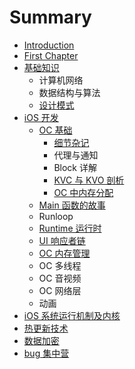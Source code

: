 # Summary

* [Introduction](README.md)
* [First Chapter](chapter1.md)
* [基础知识](ji-chu-zhi-shi.md)
  * 计算机网络
  * 数据结构与算法
  * [设计模式](ji-chu-zhi-shi/she-ji-mo-shi.md)
* [iOS 开发](ios-kai-fa.md)
  * [OC 基础](ios-kai-fa/oc-ji-chu.md)
    * [细节杂记](ios-kai-fa/oc-ji-chu/xi-jie-za-ji.md)
    * 代理与通知
    * Block 详解
    * [KVC 与 KVO 剖析](ios-kai-fa/oc-ji-chu/kvc-yu-kvo-pou-xi.md)
    * [OC 中内存分配](ios-kai-fa/oc-ji-chu/oc-zhong-nei-cun-fen-pei.md)
  * [Main 函数的故事](ios-kai-fa/mainhan-shu-de-gu-shi.md)
  * Runloop
  * [Runtime 运行时](ios-kai-fa/runtime-yun-xing-shi.md)
  * [UI 响应者链](ios-kai-fa/uixiang-ying-zhe-lian.md)
  * [OC 内存管理](ios-kai-fa/oc-nei-cun-guan-li.md)
  * OC 多线程
  * OC 音视频
  * OC 网络层
  * 动画
* [iOS 系统运行机制及内核](ios-xi-tong-yun-xing-ji-zhi-ji-nei-he.md)
* [热更新技术](re-geng-xin-ji-zhu.md)
* [数据加密](shu-ju-jia-mi.md)
* [bug 集中营](bug-ji-zhong-ying.md)

